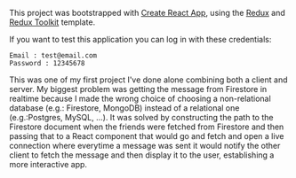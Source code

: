 This project was bootstrapped with [Create React App](https://github.com/facebook/create-react-app), using the [Redux](https://redux.js.org/) and [Redux Toolkit](https://redux-toolkit.js.org/) template.

If you want to test this application you can log in with these credentials:

    Email : test@email.com
    Password : 12345678

This was one of my first project I've done alone combining both a client and server. My biggest problem was getting the message from Firestore in realtime because I made the wrong choice of choosing a non-relational database (e.g.: Firestore, MongoDB) instead of a relational one (e.g.:Postgres, MySQL, ...). It was solved by constructing the path to the Firestore document when the friends were fetched from Firestore and then passing that to a React component that would go and fetch and open a live connection where everytime a message was sent it would notify the other client to fetch the message and then display it to the user, establishing a more interactive app.     
